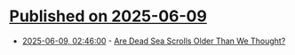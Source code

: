 # [Published on 2025-06-09](index.md)

* [2025-06-09, 02:46:00](https://soylentnews.org/article.pl?sid=25/06/08/031256&from=rss) - [Are Dead Sea Scrolls Older Than We Thought?](https://soylentnews.org/article.pl?sid=25/06/08/031256&from=rss)
